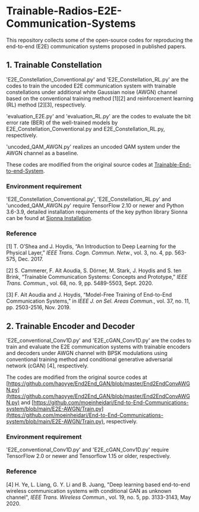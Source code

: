 # Trainable-Radios-E2E-Communication-Systems
This repository collects some of the open-source codes for reproducing the end-to-end (E2E) communication systems proposed in published papers.

## 1. Trainable Constellation
'E2E_Constellation_Conventional.py' and 'E2E_Constellation_RL.py' are the codes to train the uncoded E2E communication system with trainable constellations under additional white Gaussian noise (AWGN) channel based on the conventional training method [1][2] and reinforcement learning (RL) method [2][3], respectively.

'evaluation_E2E.py' and 'evaluation_RL.py' are the codes to evaluate the bit error rate (BER) of the well-trained models by E2E_Constellation_Conventional.py and E2E_Constellation_RL.py, respectively.

'uncoded_QAM_AWGN.py' realizes an uncoded QAM system under the AWGN channel as a baseline.

These codes are modified from the original source codes at [Trainable-End-to-end-System](https://nvlabs.github.io/sionna/examples/Autoencoder.html#).

###  Environment requirement
'E2E_Constellation_Conventional.py', 'E2E_Constellation_RL.py' and 'uncoded_QAM_AWGN.py' require TensorFlow 2.10 or newer and Python 3.6-3.9, detailed installation requirements of the key python library Sionna can be found at [Sionna Installation](https://nvlabs.github.io/sionna/installation.html).

### Reference
[1] T. O’Shea and J. Hoydis, “An Introduction to Deep Learning for the Physical Layer,” _IEEE Trans. Cogn. Commun. Netw._, vol. 3, no. 4, pp. 563-575, Dec. 2017.

[2] S. Cammerer, F. Ait Aoudia, S. Dörner, M. Stark, J. Hoydis and S. ten Brink, “Trainable Communication Systems: Concepts and Prototype,” _IEEE Trans. Commun._, vol. 68, no. 9, pp. 5489-5503, Sept. 2020.

[3] F. Ait Aoudia and J. Hoydis, “Model-Free Training of End-to-End Communication Systems,” in _IEEE J. on Sel. Areas Commun._, vol. 37, no. 11, pp. 2503-2516, Nov. 2019.



## 2. Trainable Encoder and Decoder
'E2E_conventional_Conv1D.py' and 'E2E_cGAN_Conv1D.py' are the codes to train and evaluate the E2E communication systems with trainable encoders and decoders under AWGN channel with BPSK modulations using conventional training method and conditional generative adversarial network (cGAN) [4], respectively.

The codes are modified from the original source codes at [https://github.com/haoyye/End2End_GAN/blob/master/End2EndConvAWGN.py](https://github.com/haoyye/End2End_GAN/blob/master/End2EndConvAWGN.py) and [https://github.com/moeinheidari/End-to-End-Communications-system/blob/main/E2E-AWGN/Train.py](https://github.com/moeinheidari/End-to-End-Communications-system/blob/main/E2E-AWGN/Train.py), respectively.


###  Environment requirement
'E2E_conventional_Conv1D.py' and 'E2E_cGAN_Conv1D.py' require TensorFlow 2.0 or newer and Tensorflow 1.15 or older, respectively.

### Reference

[4]  H. Ye, L. Liang, G. Y. Li and B. Juang, "Deep learning based end-to-end wireless communication systems with conditional GAN as unknown channel", _IEEE Trans. Wireless Commun._, vol. 19, no. 5, pp. 3133-3143, May 2020.
